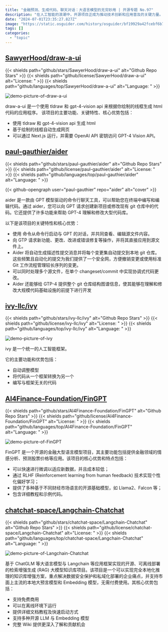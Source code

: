```yaml
---
title: "金融预测、生成代码、聊天对话：大语言模型的无穷妙用 | 开源专题 No.97"
description: "在人工智能的浪潮中，开源项目正成为推动技术创新和应用普及的关键力量。它们不仅提供了强大的自动化工具，还通过本地化部署确保了数据安全和隐私保护，让每个人都能享受到 AI 的便利。"
date: "2024-07-01T23:35:27.827Z"
image: "https://static.osguider.com/history/osguider/bf19929a42fcebf6b7f7e49b0c664693.png"
tags: []
categories:
  - "topic"
---
```


## [SawyerHood/draw-a-ui](https://github.com/SawyerHood/draw-a-ui)

{{< shields path="github/stars/SawyerHood/draw-a-ui" alt="Github Repo Stars" >}} {{< shields path="github/license/SawyerHood/draw-a-ui" alt="License: " >}} {{< shields path="github/languages/top/SawyerHood/draw-a-ui" alt="Language: " >}}

![demo-picture-of-draw-a-ui](https://static.osguider.com/history/osguider/f8b2efe7eedcb2f7a2d0fa1198bb5e70.gif)

draw-a-ui 是一个使用 tldraw 和 gpt-4-vision api 来根据你绘制的线框生成 html 代码的应用程序。
该项目的主要功能、关键特性、核心优势包括：

- 使用 tldraw 和 gpt-4-vision api 生成 html
- 基于绘制的线框自动生成网页
- 可以通过 Next.js 运行，并需要 OpenAI API 密钥访问 GPT-4 Vision API。
  
## [paul-gauthier/aider](https://github.com/paul-gauthier/aider)

{{< shields path="github/stars/paul-gauthier/aider" alt="Github Repo Stars" >}} {{< shields path="github/license/paul-gauthier/aider" alt="License: " >}} {{< shields path="github/languages/top/paul-gauthier/aider" alt="Language: " >}}

{{< github-opengraph user="paul-gauthier" repo="aider" alt="cover" >}}

aider 是一款由 GPT 模型驱动的命令行聊天工具，可以帮助您在终端中编写和编辑代码。通过 aider，您可以向 GPT 请求创建新项目或修改现有 git 仓库中的代码。它还提供了许多功能来帮助 GPT-4 理解和修改大型代码库。

以下是该项目的关键特性和核心优势：

- 使用  命令从命令行启动与 GPT 的对话，并共同查看、编辑源文件内容。
- 向 GTP 请求新功能、更改、改进或错误修复等操作，并将其直接应用到源文件上。
- Aider 将自动生成描述性提交消息并将每个变更集自动提交到本地 git 仓库。这些频繁且自动化的提交为我们提供了一个安全网，方便撤销变更或使用标准 Git 工作流程管理较长序列的变更。
- 可以同时处理多个源文件，在单个 changeset/commit 中实现协调式代码更改。
- Aider 还能够给 GTP-4 提供整个 git 仓库结构图谱信息，使其能够在理解和修改大规模代码基础设施的前提下进行开发

## [ivy-llc/ivy](https://github.com/ivy-llc/ivy)

{{< shields path="github/stars/ivy-llc/ivy" alt="Github Repo Stars" >}} {{< shields path="github/license/ivy-llc/ivy" alt="License: " >}} {{< shields path="github/languages/top/ivy-llc/ivy" alt="Language: " >}}

![demo-picture-of-ivy](https://static.osguider.com/history/2024/0f873d0a16d799c82217e5ae680f6328.png)

ivy 是一个统一的人工智能框架。

它的主要功能和优势包括：

- 自动调整模型
- 将代码从一个框架转换为另一个
- 编写与框架无关的代码
  
## [AI4Finance-Foundation/FinGPT](https://github.com/AI4Finance-Foundation/FinGPT)

{{< shields path="github/stars/AI4Finance-Foundation/FinGPT" alt="Github Repo Stars" >}} {{< shields path="github/license/AI4Finance-Foundation/FinGPT" alt="License: " >}} {{< shields path="github/languages/top/AI4Finance-Foundation/FinGPT" alt="Language: " >}}

![demo-picture-of-FinGPT](https://static.osguider.com/history/osguider/4d08f0fa19b0eec10643e08c25adf7a8.png)

FinGPT 是一个开源的金融大型语言模型项目，其主要功能包括提供金融领域的情感分析、预测股票价格等应用。该项目的核心优势和特点包括：

- 可以快速进行微调以适应新数据，并且成本较低；
- 通过 RLHF (Reinforcement learning from human feedback) 技术实现个性化偏好学习；
- 提供了多种基于不同财经市场语言的开源基础模型，如 Llama2、Falcon 等；
- 包含详细教程和示例代码。
  
## [chatchat-space/Langchain-Chatchat](https://github.com/chatchat-space/Langchain-Chatchat)

{{< shields path="github/stars/chatchat-space/Langchain-Chatchat" alt="Github Repo Stars" >}} {{< shields path="github/license/chatchat-space/Langchain-Chatchat" alt="License: " >}} {{< shields path="github/languages/top/chatchat-space/Langchain-Chatchat" alt="Language: " >}}

![demo-picture-of-Langchain-Chatchat](https://static.osguider.com/history/osguider/0dd4abd5cbd2a9b12c0a9e27b6cf1fa3.png)

基于 ChatGLM 等大语言模型与 Langchain 等应用框架实现的开源、可离线部署的检索增强生成 (RAG) 大模型知识库项目。该项目是一个可以实现完全本地化推理的知识库增强方案，重点解决数据安全保护和私域化部署的企业痛点，并支持市面上主流的本地大预言模型和 Embedding 模型，无需付费使用。其核心优势包括：

- 支持免费商用
- 可以在离线环境下运行
- 提供详细文档教程及快速启动方式
- 支持多种开源 LLM 与 Embedding 模型
- 完整 Wiki 提供更深入了解和贡献机会
  

